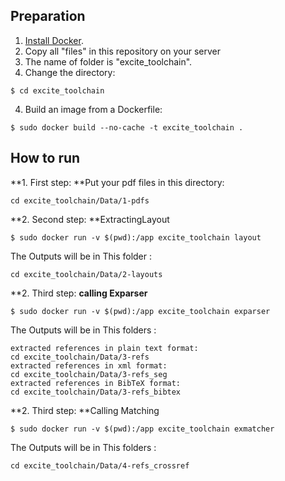## Preparation
1. [Install Docker](https://docs.docker.com/install/linux/docker-ce/ubuntu/#install-docker-ce-1).
2. Copy all "files" in this repository on your server 
3. The name of folder is "excite_toolchain". 
4. Change the directory:
```
$ cd excite_toolchain
```
4. Build an image from a Dockerfile: 
```
$ sudo docker build --no-cache -t excite_toolchain . 
```

## How to run
**1. First step: **Put your pdf files in this directory:
```
cd excite_toolchain/Data/1-pdfs
```
**2. Second step: **ExtractingLayout 
```
$ sudo docker run -v $(pwd):/app excite_toolchain layout
```
The Outputs will be in This folder :
```
cd excite_toolchain/Data/2-layouts
```
**2. Third step: **calling Exparser**
```
$ sudo docker run -v $(pwd):/app excite_toolchain exparser
```
The Outputs will be in This folders :
```
extracted references in plain text format:
cd excite_toolchain/Data/3-refs
extracted references in xml format:
cd excite_toolchain/Data/3-refs_seg
extracted references in BibTeX format: 
cd excite_toolchain/Data/3-refs_bibtex 
```
**2. Third step: **Calling Matching
```
$ sudo docker run -v $(pwd):/app excite_toolchain exmatcher
```
The Outputs will be in This folders :
```
cd excite_toolchain/Data/4-refs_crossref
```